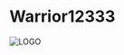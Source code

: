 # Warrior12333
![LOGO](https://images.gitee.com/uploads/images/2022/0525/231605_4a8a1ff1_5694138.jpeg "ycg.jpg")


